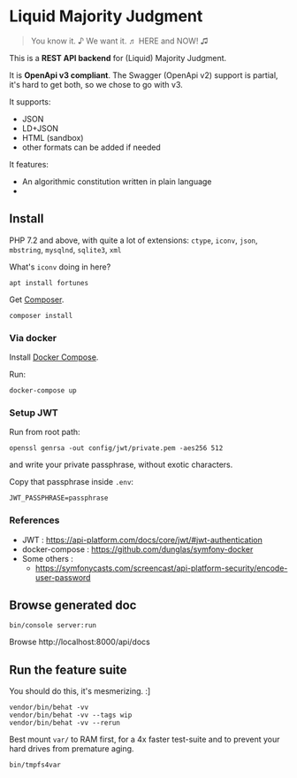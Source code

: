 # Liquid Majority Judgment

> You know it.  ♪  We want it.  ♬  HERE and NOW!  ♫

This is a **REST API backend** for (Liquid) Majority Judgment.

It is **OpenApi v3 compliant**.
The Swagger (OpenApi v2) support is partial, it's hard to get both, so we chose to go with v3.

It supports:
- JSON
- LD+JSON
- HTML (sandbox)
- other formats can be added if needed

It features:
- An algorithmic constitution written in plain language
- 


## Install

PHP 7.2 and above, with quite a lot of extensions:
`ctype`, `iconv`, `json`, `mbstring`, `mysqlnd`, `sqlite3`, `xml`

What's `iconv` doing in here?

    apt install fortunes 

Get [Composer](https://getcomposer.org).

    composer install


### Via docker

Install [Docker Compose](https://docs.docker.com/compose/install/).

Run:

    docker-compose up


### Setup JWT

Run from root path:

    openssl genrsa -out config/jwt/private.pem -aes256 512

and write your private passphrase, without exotic characters.

Copy that passphrase inside `.env`:

    JWT_PASSPHRASE=passphrase


### References

* JWT : https://api-platform.com/docs/core/jwt/#jwt-authentication
* docker-compose : https://github.com/dunglas/symfony-docker
* Some others :
    * https://symfonycasts.com/screencast/api-platform-security/encode-user-password


## Browse generated doc

    bin/console server:run

Browse http://localhost:8000/api/docs


## Run the feature suite

You should do this, it's mesmerizing.  :]

    vendor/bin/behat -vv
    vendor/bin/behat -vv --tags wip
    vendor/bin/behat -vv --rerun

Best mount `var/` to RAM first, for a 4x faster test-suite and to prevent your hard drives from premature aging.

    bin/tmpfs4var
